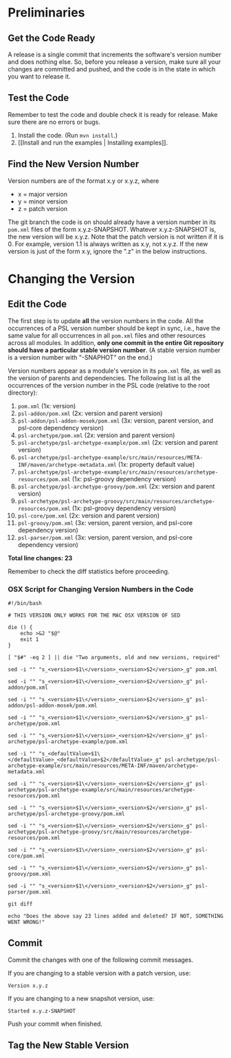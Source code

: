 # Preliminaries

## Get the Code Ready
A release is a single commit that increments the software's version number and does nothing else. So, before you release a version, make sure all your changes are committed and pushed, and the code is in the state in which you want to release it.

## Test the Code
Remember to test the code and double check it is ready for release. Make sure there are no errors or bugs.

1. Install the code. (Run `mvn install`.)
1. [[Install and run the examples | Installing examples]].

## Find the New Version Number
Version numbers are of the format x.y or x.y.z, where

* x = major version
* y = minor version
* z = patch version

The git branch the code is on should already have a version number in its `pom.xml` files of the form x.y.z-SNAPSHOT. Whatever x.y.z-SNAPSHOT is, the new version will be x.y.z. Note that the patch version is not written if it is 0. For example, version 1.1 is always written as x.y, not x.y.z. If the new version is just of the form x.y, ignore the ".z" in the below instructions.

# Changing the Version

## Edit the Code
The first step is to update **all** the version numbers in the code. All the occurrences of a PSL version number should be kept in sync, i.e., have the same value for all occurrences in all `pom.xml` files and other resources across all modules. In addition, **only one commit in the entire Git repository should have a particular stable version number**. (A stable version number is a version number with "-SNAPHOT" on the end.)

Version numbers appear as a module's version in its `pom.xml` file, as well as the version of parents and dependencies.
The following list is all the occurrences of the version number in the PSL code (relative to the root directory):

1. `pom.xml` (1x: version)
1. `psl-addon/pom.xml` (2x: version and parent version)
1. `psl-addon/psl-addon-mosek/pom.xml` (3x: version, parent version, and psl-core dependency version)
1. `psl-archetype/pom.xml` (2x: version and parent version)
1. `psl-archetype/psl-archetype-example/pom.xml` (2x: version and parent version)
1. `psl-archetype/psl-archetype-example/src/main/resources/META-INF/maven/archetype-metadata.xml` (1x: property default value)
1. `psl-archetype/psl-archetype-example/src/main/resources/archetype-resources/pom.xml` (1x: psl-groovy dependency version)
1. `psl-archetype/psl-archetype-groovy/pom.xml` (2x: version and parent version)
1. `psl-archetype/psl-archetype-groovy/src/main/resources/archetype-resources/pom.xml` (1x: psl-groovy dependency version)
1. `psl-core/pom.xml` (2x: version and parent version)
1. `psl-groovy/pom.xml` (3x: version, parent version, and psl-core dependency version)
1. `psl-parser/pom.xml` (3x: version, parent version, and psl-core dependency version)

**Total line changes: 23**

Remember to check the diff statistics before proceeding.

### OSX Script for Changing Version Numbers in the Code

```
#!/bin/bash

# THIS VERSION ONLY WORKS FOR THE MAC OSX VERSION OF SED

die () {
    echo >&2 "$@"
    exit 1
}

[ "$#" -eq 2 ] || die "Two arguments, old and new versions, required"

sed -i "" "s_<version>$1\</version>_<version>$2</version>_g" pom.xml

sed -i "" "s_<version>$1\</version>_<version>$2</version>_g" psl-addon/pom.xml

sed -i "" "s_<version>$1\</version>_<version>$2</version>_g" psl-addon/psl-addon-mosek/pom.xml

sed -i "" "s_<version>$1\</version>_<version>$2</version>_g" psl-archetype/pom.xml

sed -i "" "s_<version>$1\</version>_<version>$2</version>_g" psl-archetype/psl-archetype-example/pom.xml

sed -i "" "s_<defaultValue>$1\</defaultValue>_<defaultValue>$2</defaultValue>_g" psl-archetype/psl-archetype-example/src/main/resources/META-INF/maven/archetype-metadata.xml

sed -i "" "s_<version>$1\</version>_<version>$2</version>_g" psl-archetype/psl-archetype-example/src/main/resources/archetype-resources/pom.xml

sed -i "" "s_<version>$1\</version>_<version>$2</version>_g" psl-archetype/psl-archetype-groovy/pom.xml

sed -i "" "s_<version>$1\</version>_<version>$2</version>_g" psl-archetype/psl-archetype-groovy/src/main/resources/archetype-resources/pom.xml

sed -i "" "s_<version>$1\</version>_<version>$2</version>_g" psl-core/pom.xml

sed -i "" "s_<version>$1\</version>_<version>$2</version>_g" psl-groovy/pom.xml

sed -i "" "s_<version>$1\</version>_<version>$2</version>_g" psl-parser/pom.xml

git diff

echo "Does the above say 23 lines added and deleted? IF NOT, SOMETHING WENT WRONG!"
```

## Commit

Commit the changes with one of the following commit messages.

If you are changing to a stable version with a patch version, use:
```
Version x.y.z
```

If you are changing to a new snapshot version, use:
```
Started x.y.z-SNAPSHOT
```

Push your commit when finished.

## Tag the New Stable Version

